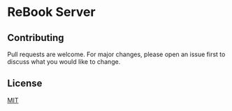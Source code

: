 # ReBook Server

## Contributing
Pull requests are welcome. For major changes, please open an issue first to discuss what you would like to change.

## License
[MIT](https://choosealicense.com/licenses/mit/)
